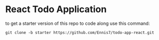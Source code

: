 # React Todo Application

to get a starter version of this repo to code along use this command:

```
git clone -b starter https://github.com/Ennis7/todo-app-react.git
```